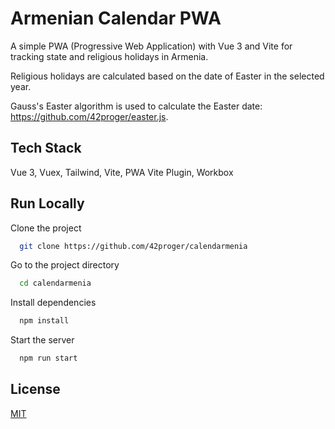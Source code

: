 # Armenian Calendar PWA

A simple PWA (Progressive Web Application) with Vue 3 and Vite for tracking state and religious holidays in Armenia. 

Religious holidays are calculated based on the date of Easter in the selected year. 

Gauss's Easter algorithm is used to calculate the Easter date: https://github.com/42proger/easter.js.
## Tech Stack

Vue 3, Vuex, Tailwind, Vite, PWA Vite Plugin, Workbox 


## Run Locally

Clone the project

```bash
  git clone https://github.com/42proger/calendarmenia
```

Go to the project directory

```bash
  cd calendarmenia
```

Install dependencies

```bash
  npm install
```

Start the server

```bash
  npm run start
```


## License

[MIT](https://choosealicense.com/licenses/mit/)
